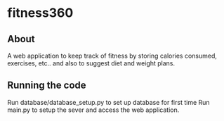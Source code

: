 # fitness360

## About 
A web application to keep track of fitness by storing calories consumed, exercises, etc.. and also to suggest diet and weight plans.

## Running the code
Run database/database_setup.py to set up database for first time
Run main.py to setup the sever and access the web application.
